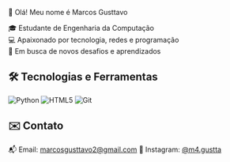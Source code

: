 👋 Olá! Meu nome é Marcos Gusttavo

🎓 Estudante de Engenharia da Computação  
💻 Apaixonado por tecnologia, redes e programação  
🚀 Em busca de novos desafios e aprendizados  
##


## 🛠️ Tecnologias e Ferramentas

![Python](https://img.shields.io/badge/-Python-333?style=flat&logo=python)
![HTML5](https://img.shields.io/badge/-HTML5-333?style=flat&logo=html5)
![Git](https://img.shields.io/badge/-Git-333?style=flat&logo=git)

## ✉️ Contato

📬 Email: marcosgusttavo2@gmail.com
📸 Instagram: [@m4.gustta](https://www.instagram.com/m4.gustta/)  

##

  
